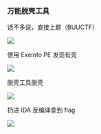 ### 万能脱壳工具

话不多说，直接上题（BUUCTF）

![](https://pic1.imgdb.cn/item/67a5f372d0e0a243d4fc9868.jpg)

使用 Exeinfo PE 发现有壳

![](https://pic1.imgdb.cn/item/67a5f3a3d0e0a243d4fc986d.jpg)

脱壳工具脱壳

![](https://pic1.imgdb.cn/item/67a5f3b5d0e0a243d4fc986f.jpg)

扔进 IDA 反编译拿到 flag

![](https://pic1.imgdb.cn/item/67a5f3f4d0e0a243d4fc9879.png)